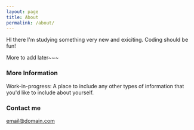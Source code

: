 ```yaml
---
layout: page
title: About
permalink: /about/
---
```


HI there I'm studying something very new and exiciting. Coding should be fun!

More to add later~~~

### More Information

Work-in-progress: A place to include any other types of information that you'd like to include about yourself.

### Contact me

[email@domain.com](mailto:email@domain.com)